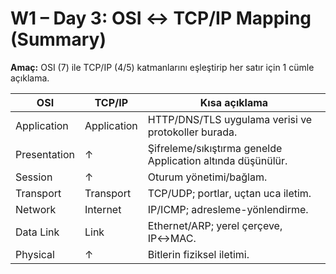 # W1 – Day 3: OSI ↔ TCP/IP Mapping (Summary)

**Amaç:** OSI (7) ile TCP/IP (4/5) katmanlarını eşleştirip her satır için 1 cümle açıklama.

| OSI | TCP/IP | Kısa açıklama |
|---|---|---|
| Application | Application | HTTP/DNS/TLS uygulama verisi ve protokoller burada. |
| Presentation | ↑ | Şifreleme/sıkıştırma genelde Application altında düşünülür. |
| Session | ↑ | Oturum yönetimi/bağlam. |
| Transport | Transport | TCP/UDP; portlar, uçtan uca iletim. |
| Network | Internet | IP/ICMP; adresleme-yönlendirme. |
| Data Link | Link | Ethernet/ARP; yerel çerçeve, IP↔MAC. |
| Physical | ↑ | Bitlerin fiziksel iletimi. |
